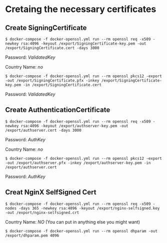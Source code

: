 # Cretaing the necessary certificates

## Create SigningCertificate

	$ docker-compose -f docker-openssl.yml run --rm openssl req -x509 -newkey rsa:4096 -keyout /export/SigningCertificate-key.pem -out /export/SigningCertificate.cert -days 3000

Password: *ValidatedKey*

Country Name: *no*

	$ docker-compose -f docker-openssl.yml run --rm openssl pkcs12 -export -out /export/SigningCertificate.pfx -inkey /export/SigningCertificate-key.pem -in /export/SigningCertificate.cert

Password: *ValidatedKey*

## Create AuthenticationCertificate

	$ docker-compose -f docker-openssl.yml run --rm openssl req -x509 -newkey rsa:4096 -keyout /export/authserver-key.pem -out /export/authserver.cert -days 3000

Password: *AuthKey*

Country Name: *no*

	$ docker-compose -f docker-openssl.yml run --rm openssl pkcs12 -export -out /export/authserver.pfx -inkey /export/authserver-key.pem -in /export/authserver.cert

Password: *AuthKey*

## Creat NginX SelfSigned Cert

	$ docker-compose -f docker-openssl.yml run --rm openssl req -x509 -nodes -days 365 -newkey rsa:4096 -keyout /export/nginx-selfsigned.key -out /export/nginx-selfsigned.crt

Country Name: *NO*
(You can put in anything else you might want)

	$ docker-compose -f docker-openssl.yml run --rm openssl dhparam -out /export/dhparam.pem 4096
